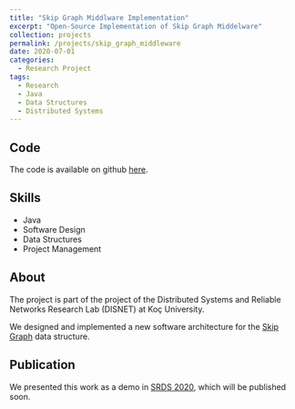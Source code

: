 ```yaml
---
title: "Skip Graph Middlware Implementation"
excerpt: "Open-Source Implementation of Skip Graph Middelware"
collection: projects
permalink: /projects/skip_graph_middleware
date: 2020-07-01
categories:
  - Research Project
tags:
  - Research
  - Java
  - Data Structures
  - Distributed Systems
---
```


## Code

The code is available on github [here](https://github.com/yhassanzadeh13/SkipGraphNode).

## Skills

* Java
* Software Design
* Data Structures
* Project Management

## About

The project is part of the project of the Distributed Systems and Reliable Networks Research Lab (DISNET) at Koç University.

We designed and implemented a new software architecture for the [Skip Graph](https://dl.acm.org/doi/10.1145/1290672.1290674) data structure.

## Publication

We presented this work as a demo in [SRDS 2020](https://srds-conference.org/index-real.html), which will be published soon.
